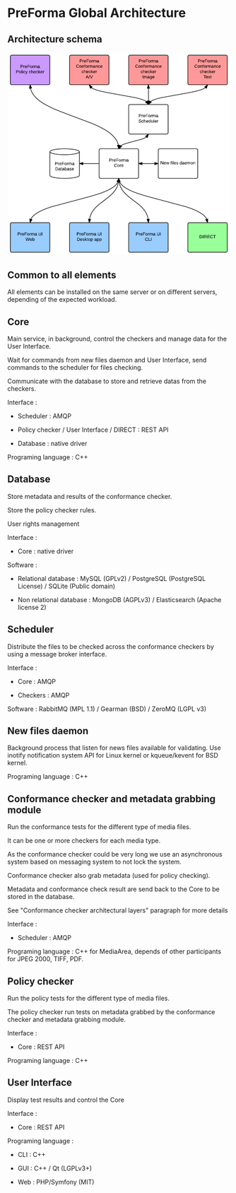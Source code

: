 # PreForma Global Architecture

## Architecture schema
![Global Architecture Schema](./GlobalArchitecture.png)

## Common to all elements

All elements can be installed on the same server or on different servers, depending of the expected workload.

## Core

Main service, in background, control the checkers and manage data for the User Interface.

Wait for commands from new files daemon and User Interface, send commands to the scheduler for files checking.

Communicate with the database to store and retrieve datas from the checkers.

Interface :

* Scheduler : AMQP

* Policy checker / User Interface / DIRECT : REST API

* Database : native driver

Programing language : C++

## Database

Store metadata and results of the conformance checker.

Store the policy checker rules.

User rights management

Interface :

* Core : native driver

Software :

* Relational database : MySQL (GPLv2) / PostgreSQL (PostgreSQL License) / SQLite (Public domain)

* Non relational database : MongoDB (AGPLv3) / Elasticsearch (Apache license 2)

## Scheduler

Distribute the files to be checked across the conformance checkers by using a message broker interface.

Interface :

* Core : AMQP

* Checkers : AMQP

Software : RabbitMQ (MPL 1.1) / Gearman (BSD) / ZeroMQ (LGPL v3)

## New files daemon

Background process that listen for news files available for validating. Use inotify notification system API for Linux kernel or kqueue/kevent for BSD kernel.

Programing language : C++

## Conformance checker and metadata grabbing module

Run the conformance tests for the different type of media files.

It can be one or more checkers for each media type.

As the conformance checker could be very long we use an asynchronous system based on messaging system to not lock the system.

Conformance checker also grab metadata (used for policy checking).

Metadata and conformance check result are send back to the Core to be stored in the database.

See "Conformance checker architectural layers" paragraph for more details

Interface :

* Scheduler : AMQP

Programing language : C++ for MediaArea, depends of other participants for JPEG 2000, TIFF, PDF.

## Policy checker

Run the policy tests for the different type of media files.

The policy checker run tests on metadata grabbed by the conformance checker and metadata grabbing module.

Interface :

* Core : REST API

Programing language : C++

## User Interface

Display test results and control the Core

Interface :

* Core : REST API

Programing language :

* CLI : C++

* GUI : C++ / Qt (LGPLv3+)

* Web : PHP/Symfony (MIT)

